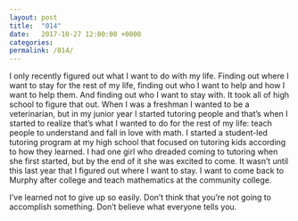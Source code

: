 ```yaml
---
layout: post
title:  "014"
date:   2017-10-27 12:00:00 +0000
categories: 
permalink: /014/
---
```


I only recently figured out what I want to do with my life. Finding out where I want to stay for the rest of my life, finding out who I want to help and how I want to help them. And finding out who I want to stay with. It took all of high school to figure that out. When I was a freshman I wanted to be a veterinarian, but in my junior year I started tutoring people and that’s when I started to realize that’s what I wanted to do for the rest of my life: teach people to understand and fall in love with math. I started a student-led tutoring program at my high school that focused on tutoring kids according to how they learned. I had one girl who dreaded coming to tutoring when she first started, but by the end of it she was excited to come. It wasn’t until this last year that I figured out where I want to stay. I want to come back to Murphy after college and teach mathematics at the community college.

I’ve learned not to give up so easily. Don’t think that you’re not going to accomplish something. Don’t believe what everyone tells you.